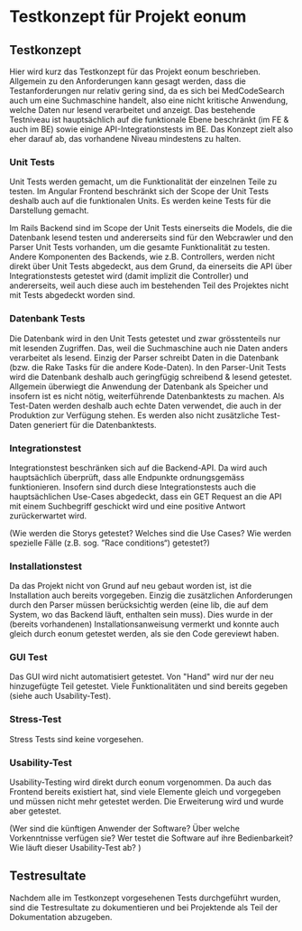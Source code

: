 # Testkonzept für Projekt eonum

## Testkonzept

Hier wird kurz das Testkonzept für das Projekt eonum beschrieben. Allgemein zu den Anforderungen kann gesagt werden, dass die Testanforderungen nur relativ gering 
sind, da es sich bei MedCodeSearch auch um eine Suchmaschine handelt, also eine nicht kritische Anwendung, welche Daten nur lesend verarbeitet und anzeigt.
Das bestehende Testniveau ist hauptsächlich auf die funktionale Ebene beschränkt (im FE & auch im BE) sowie einige API-Integrationstests im BE. Das Konzept zielt
also eher darauf ab, das vorhandene Niveau mindestens zu halten.

### Unit Tests

Unit Tests werden gemacht, um die Funktionalität der einzelnen Teile zu testen. Im Angular Frontend beschränkt sich der Scope der Unit Tests deshalb auch auf die 
funktionalen Units. Es werden keine Tests für die Darstellung gemacht.

Im Rails Backend sind im Scope der Unit Tests einerseits die Models, die die Datenbank lesend testen und andererseits sind für den Webcrawler und den Parser Unit
Tests vorhanden, um die gesamte Funktionalität zu testen.
Andere Komponenten des Backends, wie z.B. Controllers, werden nicht direkt über Unit Tests abgedeckt, aus dem Grund, da einerseits die API über Integrationstests
getestet wird (damit implizit die Controller) und andererseits, weil auch diese auch im bestehenden Teil des Projektes nicht mit Tests abgedeckt worden sind.

### Datenbank Tests

Die Datenbank wird in den Unit Tests getestet und zwar grösstenteils nur mit lesenden Zugriffen. Das, weil die Suchmaschine auch nie Daten anders verarbeitet als 
lesend. Einzig der Parser schreibt Daten in die Datenbank (bzw. die Rake Tasks für die andere Kode-Daten). In den Parser-Unit Tests wird die Datenbank deshalb
auch geringfügig schreibend & lesend getestet.
Allgemein überwiegt die Anwendung der Datenbank als Speicher und insofern ist es nicht nötig, weiterführende Datenbanktests zu machen. Als Test-Daten werden deshalb
auch echte Daten verwendet, die auch in der Produktion zur Verfügung stehen. Es werden also nicht zusätzliche Test-Daten generiert für die Datenbanktests.

### Integrationstest

Integrationstest beschränken sich auf die Backend-API. Da wird auch hauptsächlich überprüft, dass alle Endpunkte ordnungsgemäss funktionieren. Insofern sind durch 
diese Integrationstests auch die hauptsächlichen Use-Cases abgedeckt, dass ein GET Request an die API mit einem Suchbegriff geschickt wird und eine positive Antwort
zurückerwartet wird.

(Wie werden die Storys getestet? Welches sind die Use Cases? Wie werden spezielle Fälle (z.B. sog. ”Race conditions“) 
getestet?)

### Installationstest

Da das Projekt nicht von Grund auf neu gebaut worden ist, ist die Installation auch bereits vorgegeben. Einzig die zusätzlichen Anforderungen durch den Parser müssen
berücksichtig werden (eine lib, die auf dem System, wo das Backend läuft, enthalten sein muss). Dies wurde in der (bereits vorhandenen) Installationsanweisung 
vermerkt und konnte auch gleich durch eonum getestet werden, als sie den Code gereviewt haben.

### GUI Test

Das GUI wird nicht automatisiert getestet. Von "Hand" wird nur der neu hinzugefügte Teil getestet. Viele Funktionalitäten und sind bereits gegeben (siehe auch 
Usability-Test).

### Stress-Test

Stress Tests sind keine vorgesehen.

### Usability-Test

Usability-Testing wird direkt durch eonum vorgenommen. Da auch das Frontend bereits existiert hat, sind viele Elemente gleich und vorgegeben und müssen nicht mehr
getestet werden. Die Erweiterung wird und wurde aber getestet.

(Wer sind die künftigen Anwender der Software? Über welche Vorkenntnisse verfügen sie? Wer testet die Software auf ihre 
Bedienbarkeit? Wie läuft dieser Usability-Test ab? )

## Testresultate

Nachdem alle im Testkonzept vorgesehenen Tests durchgeführt wurden, sind die Testresultate zu dokumentieren
und bei Projektende als Teil der Dokumentation abzugeben.
